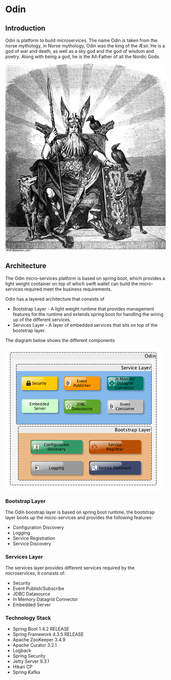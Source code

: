 # Odin #
## Introduction ##
Odin is platform to build microservices. The name Odin is taken from the norse mythology, in Norse mythology, Odin was the king of the Æsir. He is a god of war and death, as well as a sky god and the god of wisdom and poetry. Along with being a god, he is the All-Father of all the Nordic Gods. 

![](Odin.jpg)

## Architecture ##
The Odin micro-services platform is based on spring boot, which provides a light weight container on top of which swift wallet can build the micro-services required meet the business requirements.

Odin has a layered architecture that consists of

* Bootstrap Layer -  A light weight runtime that provides management features for the runtime and extends spring boot for handling the wiring up of the different services. 
* Services Layer -  A layer of embedded services that sits on top of the bootstrap layer.

The diagram below shows the different components

![](Odin-Architecture.png)

### Bootstrap Layer ###
The Odin boostrap layer is based on spring boot runtime, the bootstrap layer boots up the micro-services and provides the following features:

* Configuration Discovery
* Logging
* Service Registration
* Service Discovery

### Services Layer ###
The services layer provides different services required by the microservices, it consists of:

* Security
* Event Publish/Subscribe
* JDBC Datasource 
* In Memory Datagrid Connector
* Embedded Server

### Technology Stack ###

* Spring Boot 1.4.2 RELEASE
* Spring Framework 4.3.5 RELEASE
* Apache ZooKeeper 3.4.9
* Apache Curator 3.2.1
* Logback
* Spring Security
* Jetty Server 9.3.1
* Hikari CP
* Spring Kafka

